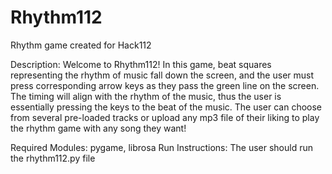 # Rhythm112
Rhythm game created for Hack112

Description: Welcome to Rhythm112! In this game, beat squares representing the rhythm of music fall down the screen, and the user must press corresponding arrow keys as they pass the green line on the screen. The timing will align with the rhythm of the music, thus the user is essentially pressing the keys to the beat of the music. The user can choose from several pre-loaded tracks or upload any mp3 file of their liking to play the rhythm game with any song they want!

Required Modules: pygame, librosa
Run Instructions: The user should run the rhythm112.py file
